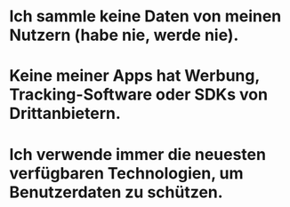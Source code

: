 # Ich sammle keine Daten von meinen Nutzern (habe nie, werde nie).
# Keine meiner Apps hat Werbung, Tracking-Software oder SDKs von Drittanbietern.
# Ich verwende immer die neuesten verfügbaren Technologien, um Benutzerdaten zu schützen.
